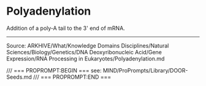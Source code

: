 # Polyadenylation

Addition of a poly-A tail to the 3' end of mRNA.

---
Source: ARKHIVE/What/Knowledge Domains Disciplines/Natural Sciences/Biology/Genetics/DNA Deoxyribonucleic Acid/Gene Expression/RNA Processing in Eukaryotes/Polyadenylation.md

/// === PROPROMPT:BEGIN ===
see: MIND/ProPrompts/Library/DOOR-Seeds.md
/// === PROPROMPT:END ===
